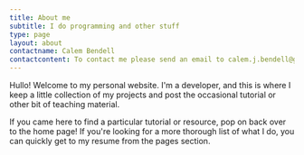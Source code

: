 ```yaml
---
title: About me
subtitle: I do programming and other stuff
type: page
layout: about
contactname: Calem Bendell
contactcontent: To contact me please send an email to calem.j.bendell@gmail.com
---
```


Hullo!
Welcome to my personal website.
I'm a developer, and this is where I keep a little collection of my projects and post the occasional tutorial or other bit of teaching material.

If you came here to find a particular tutorial or resource, pop on back over to the home page!
If you're looking for a more thorough list of what I do, you can quickly get to my resume from the pages section.
